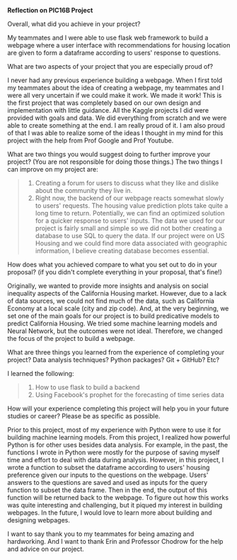 **Reflection on PIC16B Project**

Overall, what did you achieve in your project?

My teammates and I were able to use flask web framework to build a webpage where a user interface with recommendations for housing location are given to form a dataframe according to users' response to questions.

What are two aspects of your project that you are especially proud of?

I never had any previous experience building a webpage. When I first told my teammates about the idea of creating a webpage, my teammates and I were all very uncertain if we could make it work. We made it work! This is the first project that was completely based on our own design and implementation with little guidance. All the Kaggle projects I did were provided with goals and data. We did everything from scratch and we were able to create something at the end. I am really proud of it. I am also proud of that I was able to realize some of the ideas I thought in my mind for this project with the help from Prof Google and Prof Youtube.


What are two things you would suggest doing to further improve your project? (You are not responsible for doing those things.)
The two things I can improve on my project are:
> 1. Creating a forum for users to discuss what they like and dislike about the community they live in.
> 2. Right now, the backend of our webpage reacts somewhat slowly to users' requests. The housing value prediction plots take quite a long time to return. Potentially, we can find an optimized solution for a quicker response to users' inputs. The data we used for our project is fairly small and simple so we did not bother creating a database to use SQL to query the data. If our project were on US Housing and we could find more data associated with geographic information, I believe creating database becomes essential.

How does what you achieved compare to what you set out to do in your proposal? (if you didn't complete everything in your proposal, that's fine!)

Originally, we wanted to provide more insights and analysis on social inequality aspects of the California Housing market. However, due to a lack of data sources, we could not find much of the data, such as California Economy at a local scale (city and zip code). And, at the very beginning, we set one of the main goals for our project is to build predicative models to predict California Housing. We tried some machine learning models and Neural Network, but the outcomes were not ideal. Therefore, we changed the focus of the project to build a webpage.

What are three things you learned from the experience of completing your project? Data analysis techniques? Python packages? Git + GitHub? Etc?

I learned the following:
> 1. How to use flask to build a backend
> 2. Using Facebook's prophet for the forecasting of time series data

How will your experience completing this project will help you in your future studies or career? Please be as specific as possible.

Prior to this project, most of my experience with Python were to use it for building machine learning models. From this project, I realized how powerful Python is for other uses besides data analysis. For example, in the past, the functions I wrote in Python were mostly for the purpose of saving myself time and effort to deal with data during analysis. However, in this project, I wrote a function to subset the dataframe according to users' housing preference given our inputs to the questions on the webpage. Users' answers to the questions are saved and used as inputs for the query function to subset the data frame. Then in the end, the output of this function will be returned back to the webpage. To figure out how this works was quite interesting and challenging, but it piqued my interest in building webpages. In the future, I would love to learn more about building and designing webpages.


I want to say thank you to my teammates for being amazing and hardworking. And I want to thank Erin and Professor Chodrow for the help and advice on our project.


```python

```
